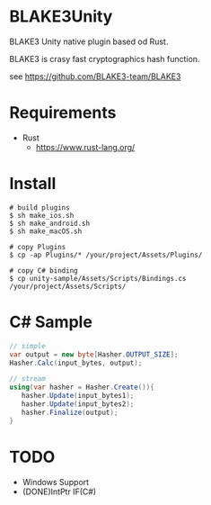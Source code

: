 # BLAKE3Unity

BLAKE3 Unity native plugin based od Rust.

BLAKE3 is crasy fast cryptographics hash function.

see https://github.com/BLAKE3-team/BLAKE3

# Requirements

* Rust
   * https://www.rust-lang.org/

# Install

```
# build plugins
$ sh make_ios.sh
$ sh make_android.sh
$ sh make_macOS.sh

# copy Plugins
$ cp -ap Plugins/* /your/project/Assets/Plugins/

# copy C# binding
$ cp unity-sample/Assets/Scripts/Bindings.cs /your/project/Assets/Scripts/
```

# C# Sample

```csharp
// simple
var output = new byte[Hasher.OUTPUT_SIZE];
Hasher.Calc(input_bytes, output);

// stream
using(var hasher = Hasher.Create()){
   hasher.Update(input_bytes1);
   hasher.Update(input_bytes2);
   hasher.Finalize(output);
}
```

# TODO

* Windows Support
* (DONE)IntPtr IF(C#)
